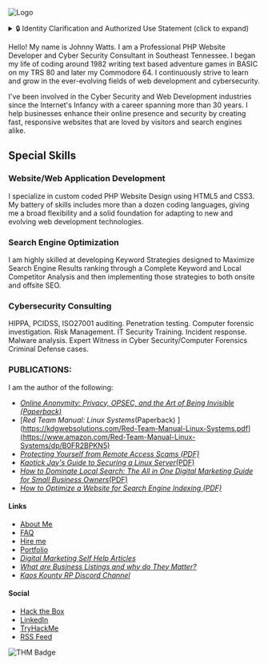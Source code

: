![Logo](https://kdgwebsolutions.com/assets/img/johnny-watts-web-developer-athens-tn-portfolio.png)

<details>
<summary>🔒 Identity Clarification and Authorized Use Statement (click to expand)</summary>

## Identity Clarification and Authorized Use Statement  
**Issued by: Johnny Watts (aka. "Kaotick Jay", "kaotickj", "DJ Kaotick Jay")**  
**Date: May 16, 2025**

I, KaotickJ, also known as Kaotick Jay in professional cybersecurity circles and DJ Kaotick Jay in music and artistic communities, am making this statement to clearly define the boundaries of my personal brand, online identity, and professional representation.

✅ Authorized Names / Handles

The following identifiers are official and used by me across various domains, including cybersecurity, digital publishing, red team engagements, musical forums, and professional networking:

    KaotickJ (preferred short username/screenname)
    
    Kaotick Jay (preferred professional alias used for authorship and public engagements)
    
    DJ Kaotick Jay (used in music and creative arts communities)

These aliases may appear on content I have authored, music I have produced, social platforms I use, or professional accounts I maintain. All uses are within my full authorization.

❌ Unauthorized and Impersonated Variants

Any name or handle beginning with the string:

    "kaotic" (with a "c") rather than "kaotick" (with a "k")

is not me, does not represent my identity, and may constitute a case of unauthorized impersonation or misuse of my brand.

Examples include (but are not limited to):

    kaoticjay
    
    kaotic_j
    
    djkaoticjay

    Any similar spelling variation attempting to resemble KaotickJ or DJ Kaotick Jay

If you encounter such names misrepresenting themselves as me, I ask that you report them immediately to the platform in question. Impersonation of a cybersecurity professional or DJ with a recognized digital and authorial footprint can have legal ramifications, especially if misleading, defamatory, or abusive behavior is involved.

📢 Public & Legal Use

This statement may be used:

    As a reference in verifying my online or professional identity
    
    To dispute false claims or impersonation
    
    In DMCA takedown notices, platform reports, and cease-and-desist demands
    
    To clarify brand ownership and authorship in content attribution disputes

For verification or inquiries regarding the authenticity of any account or publication bearing my name, I can be contacted through verified channels upon request.
Signed,

Johnnys Watts, aka, "Kaotick Jay", "kaotickj", "DJ Kaotick Jay"
Cybersecurity Professional | Red Team Expert | Author | DJ Kaotick Jay

</details>

Hello! My name is Johnny Watts. I am a Professional PHP Website Developer and Cyber Security Consultant in Southeast Tennessee. I began my life of coding around 1982 writing text based adventure games in BASIC on my TRS 80 and later my Commodore 64. I continuously strive to learn and grow in the ever-evolving fields of web development and cybersecurity.    

I've been involved in the Cyber Security and Web Development industries since the Internet's Infancy with a career spanning more than 30 years. I help businesses enhance their online presence and security by creating fast, responsive websites that are loved by visitors and search engines alike.

Special Skills
--------------

### **Website/Web Application Development**

I specialize in custom coded PHP Website Design using HTML5 and CSS3. My battery of skills includes more than a dozen coding languages, giving me a broad flexibility and a solid foundation for adapting to new and evolving web development technologies.  

### **Search Engine Optimization**

I am highly skilled at developing Keyword Strategies designed to Maximize Search Engine Results ranking through a Complete Keyword and Local Competitor Analysis and then implementing those strategies to both onsite and offsite SEO. 
### **Cybersecurity Consulting**

HIPPA, PCIDSS, ISO27001 auditing. Penetration testing. Computer forensic investigation. Risk Management. IT Security Training. Incident response. Malware analysis. Expert Witness in Cyber Security/Computer Forensics Criminal Defense cases.  

### **PUBLICATIONS**: ###
I am the author of the following:
*   [_Online Anonymity: Privacy, OPSEC, and the Art of Being Invisible (Paperback)_](https://www.amazon.com/dp/B0FQRBYRMZ) 
*   [_Red Team Manual: Linux Systems_(Paperback) ](https://kdgwebsolutions.com/Red-Team-Manual-Linux-Systems.pdf](https://www.amazon.com/Red-Team-Manual-Linux-Systems/dp/B0FR2BPKN5)
*   [_Protecting Yourself from Remote Access Scams (PDF)_](https://kdgwebsolutions.com/Protecting-Yourself-from-Remote-Access-Scams.pdf) 
*   [_Kaotick Jay's Guide to Securing a Linux Server_(PDF) ](https://kdgwebsolutions.com/Kaotick-Jays-Guide-to-Securing-a-Linux-Server.pdf)
*   [_How to Dominate Local Search: The All in One Digital Marketing Guide for Small Business Owners_(PDF) ](https://kdgwebsolutions.com/How-to-Dominate-Local-Search.pdf)
*   [_How to Optimize a Website for Search Engine Indexing (PDF)_](https://kdgwebsolutions.com/how-to-optimize-a-website-for-search-engine-indexing.pdf)

#### **Links** ####
*   [About Me](https://kdgwebsolutions.com/about-me)
*   [FAQ](https://kdgwebsolutions.com/frequently-asked-questions)
*   [Hire me](https://kdgwebsolutions.com/hire-a-professional-web-designer-athens-tn)
*   [Portfolio](https://kdgwebsolutions.com/portfolio)
*   [_Digital Marketing Self Help Articles_](https://kdgwebsolutions.com/digital-marketing-self-help-articles)
*   [_What are Business Listings and why do They Matter?_](https://kdgwebsolutions.com/what-are-business-listings-and-why-do-they-matter)
*   [_Kaos Kounty RP Discord Channel_](https://discord.gg/sRraDxN5)
#### **Social** ####
*   [Hack the Box](https://app.hackthebox.com/profile/476578)
*   [LinkedIn](https://www.linkedin.com/in/johnny-watts-695751125/)
*   [TryHackMe](https://tryhackme.com/p/kaotickj)
*   [RSS Feed](https://kdgwebsolutions.com/feed.xml)

![THM Badge](https://tryhackme-badges.s3.amazonaws.com/kaotickj.png)

